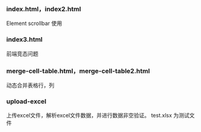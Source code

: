 ### index.html，index2.html
  
Element scrollbar 使用

### index3.html

前端竞态问题

### merge-cell-table.html，merge-cell-table2.html

动态合并表格行，列


### upload-excel

上传excel文件，解析excel文件数据，并进行数据非空验证。 test.xlsx 为测试文件